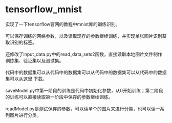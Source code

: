 # tensorflow_mnist
实现了一下tensorflow官网的教程中mnist库的训练识别。
<br><br>可以保存训练的网络参数，以及读取现存的参数继续训练，并实现单张图片识别获取识别的标签。
<br><br>还修改了input_data.py中的read_data_sets2函数，直接读取本地图片文件制作训练集、验证集以及测试集。
<br><br>代码中的数据集可以从代码中的数据集可以从代码中的数据集可以从代码中的数据集可以从[这里](http://pan.baidu.com/s/1ctbTTG) 下载。
<br><br>saveModel.py中第一阶段的训练是代码中初始化参数，从0开始训练；第二阶段的训练可以直接读取第一阶段中保存的参数继续训练。
<br><br>readModel.py是测试保存的参数，可以读单个的图片来进行分类，也可以读一系列图片进行分类。
